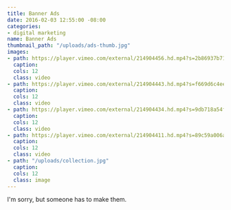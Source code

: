 ```yaml
---
title: Banner Ads
date: 2016-02-03 12:55:00 -08:00
categories:
- digital marketing
name: Banner Ads
thumbnail_path: "/uploads/ads-thumb.jpg"
images:
- path: https://player.vimeo.com/external/214904456.hd.mp4?s=2b86937b717bf8b731efbae654099b8de8660b26&profile_id=119
  caption: 
  cols: 12
  class: video
- path: https://player.vimeo.com/external/214904443.hd.mp4?s=f669d6c4eee42315f79a0f26bb8f906c07a815ae&profile_id=119
  caption: 
  cols: 12
  class: video
- path: https://player.vimeo.com/external/214904434.hd.mp4?s=9db718a54f19b7e896c2794126af818ac3ff6cad&profile_id=119
  caption: 
  cols: 12
  class: video
- path: https://player.vimeo.com/external/214904411.hd.mp4?s=89c59a006a6c5ba3375523d508965066230c3bdd&profile_id=119
  caption: 
  cols: 12
  class: video
- path: "/uploads/collection.jpg"
  caption: 
  cols: 12
  class: image
---
```


I'm sorry, but someone has to make them. 
